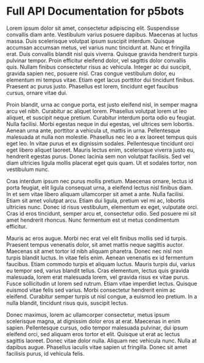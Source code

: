 # Full API Documentation for p5bots

Lorem ipsum dolor sit amet, consectetur adipiscing elit. Suspendisse convallis diam ante. Vestibulum varius posuere dapibus. Maecenas at luctus massa. Duis scelerisque volutpat ipsum suscipit interdum. Quisque accumsan accumsan metus, vel varius nunc tincidunt at. Nunc et fringilla erat. Duis convallis blandit nisl quis viverra. Quisque gravida hendrerit turpis pulvinar tempor. Proin efficitur eleifend dolor, vel sagittis dolor convallis quis. Nullam finibus consectetur risus ac vehicula. Integer ac dui suscipit, gravida sapien nec, posuere nisl. Cras congue vestibulum dolor, eu elementum mi tempus vitae. Etiam eget lacus porttitor dui tincidunt finibus. Praesent ac purus justo. Phasellus est lorem, tincidunt eget faucibus cursus, ornare vitae dui.

Proin blandit, urna ac congue porta, est justo eleifend nisl, in semper magna arcu vel nibh. Curabitur ac aliquet lorem. Phasellus volutpat lorem ut leo aliquet, et suscipit neque pretium. Curabitur interdum porta odio eu feugiat. Nulla facilisi. Morbi egestas neque in dui egestas, vel ultrices sem lobortis. Aenean urna ante, porttitor a vehicula ut, mattis in urna. Pellentesque malesuada at nulla non molestie. Phasellus nec leo a ex laoreet tempus quis eget leo. In vitae purus et ex dignissim sodales. Pellentesque tincidunt orci eget libero aliquet laoreet. Mauris lectus enim, scelerisque viverra justo eu, hendrerit egestas purus. Donec lacinia sem non volutpat facilisis. Sed vel diam ultricies ligula mollis placerat eget quis quam. Ut et sodales tortor, non vestibulum nunc.

Cras interdum ipsum nec purus mollis pretium. Maecenas ornare, lectus id porta feugiat, elit ligula consequat urna, a eleifend lectus nisl finibus diam. In et sem vitae libero aliquam ullamcorper sit amet a ante. Nulla facilisi. Etiam sit amet volutpat arcu. Etiam dui ligula, pretium vel mi ac, lobortis ultricies nunc. Donec id risus vestibulum, elementum ex eget, vulputate orci. Cras id eros tincidunt, semper arcu et, consectetur odio. Sed posuere mi sit amet hendrerit rhoncus. Nunc fermentum est ut metus condimentum efficitur.

Mauris ac eros augue. Morbi nec erat vel elit finibus mollis sed id turpis. Praesent tempus venenatis dolor, sit amet mattis neque sagittis auctor. Maecenas sit amet tortor id nibh aliquam pharetra. Donec nec nisl non turpis blandit luctus. In vitae felis enim. Aenean venenatis ex id fermentum faucibus. Etiam commodo turpis et aliquam luctus. Mauris turpis dui, varius eu tempor sed, varius blandit tellus. Cras elementum, lectus quis gravida malesuada, lorem erat malesuada lorem, vel gravida risus ex vitae purus. Fusce sollicitudin ut lorem sed rutrum. Etiam vitae imperdiet lectus. Quisque euismod vitae felis sed varius. Morbi consectetur hendrerit enim ac eleifend. Curabitur semper turpis ut nisl congue, a euismod leo pretium. In a nulla blandit, tincidunt risus quis, suscipit lectus.

Donec maximus, lorem ac ullamcorper consectetur, metus ipsum scelerisque magna, at dignissim dolor eros at erat. Maecenas in enim sapien. Pellentesque cursus, odio tempor malesuada pulvinar, dui ipsum eleifend orci, sed aliquam eros tortor et elit. Quisque ut erat ac lectus sagittis laoreet. Donec vitae dolor nulla. Aliquam nec vehicula nunc. Nulla at dapibus augue. Phasellus iaculis vitae sapien ut fringilla. Donec sit amet facilisis purus, id vehicula felis.